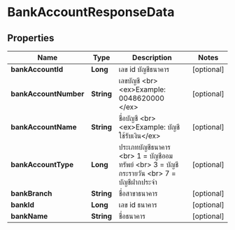 

# BankAccountResponseData

## Properties

Name | Type | Description | Notes
------------ | ------------- | ------------- | -------------
**bankAccountId** | **Long** | เลข id บัญชีธนาคาร |  [optional]
**bankAccountNumber** | **String** | เลขบัญชี &lt;br&gt; &lt;ex&gt;Example: 0048620000 &lt;/ex&gt; |  [optional]
**bankAccountName** | **String** | ชื่อบัญชี &lt;br&gt; &lt;ex&gt;Example: บัญชีใช้รับเงิน&lt;/ex&gt; |  [optional]
**bankAccountType** | **Long** | ประเภทบัญชีธนาคาร &lt;br&gt; 1 &#x3D; บัญชีออมทรัพย์  &lt;br&gt; 3 &#x3D; บัญชีกระรายวัน &lt;br&gt; 7  &#x3D; บัญชีฝากประจำ |  [optional]
**bankBranch** | **String** | ชื่อสาขาธนาคาร |  [optional]
**bankId** | **Long** | เลข id ธนาคาร |  [optional]
**bankName** | **String** | ชื่อธนาคาร |  [optional]




